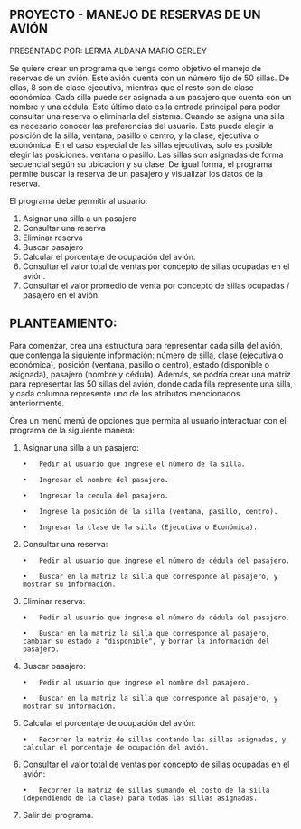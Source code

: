 ## PROYECTO - MANEJO DE RESERVAS DE UN AVIÓN

PRESENTADO POR: LERMA ALDANA MARIO GERLEY

Se quiere crear un programa que tenga como objetivo el manejo de reservas de un avión. Este avión cuenta con un número fijo de 50 sillas. De ellas, 8 son de clase ejecutiva, mientras que el resto son de clase económica. Cada silla puede ser asignada a un pasajero que cuenta con un nombre y una cédula. Este último dato es la entrada principal para poder consultar una reserva o eliminarla del sistema. Cuando se asigna una silla es necesario conocer las preferencias del usuario. Este puede elegir la posición de la silla, ventana, pasillo o centro, y la clase, ejecutiva o económica. En el caso especial de las sillas ejecutivas, solo es posible elegir las posiciones: ventana o pasillo. Las sillas son asignadas de forma secuencial según su ubicación y su clase. De igual forma, el programa permite buscar la reserva de un pasajero y visualizar los datos de la reserva.

El programa debe permitir al usuario:

1. Asignar una silla a un pasajero
2. Consultar una reserva
3. Eliminar reserva
4. Buscar pasajero
5. Calcular el porcentaje de ocupación del avión.
6. Consultar el valor total de ventas por concepto de sillas ocupadas en el avión.
7. Consultar el valor promedio de venta por concepto de sillas ocupadas / pasajero en el avión.

## PLANTEAMIENTO:
Para comenzar, crea una estructura para representar cada silla del avión, que contenga la siguiente información: número de silla, clase (ejecutiva o económica), posición (ventana, pasillo o centro), estado (disponible o asignada), pasajero (nombre y cédula). Además, se podría crear una matriz para representar las 50 sillas del avión, donde cada fila represente una silla, y cada columna represente uno de los atributos mencionados anteriormente.

Crea un menú menú de opciones que permita al usuario interactuar con el programa de la siguiente manera:

1.	Asignar una silla a un pasajero:

        •	Pedir al usuario que ingrese el número de la silla.

        •	Ingresar el nombre del pasajero.

        •	Ingresar la cedula del pasajero.

        •	Ingrese la posición de la silla (ventana, pasillo, centro).

        •	Ingresar la clase de la silla (Ejecutiva o Económica).
      

2.	Consultar una reserva:

        •	Pedir al usuario que ingrese el número de cédula del pasajero.
        
        •	Buscar en la matriz la silla que corresponde al pasajero, y mostrar su información.
        

3.	Eliminar reserva:

        •	Pedir al usuario que ingrese el número de cédula del pasajero.
        
        •	Buscar en la matriz la silla que corresponde al pasajero, cambiar su estado a "disponible", y borrar la información del pasajero.
        

4.	Buscar pasajero:

        •	Pedir al usuario que ingrese el nombre del pasajero.
        
        •	Buscar en la matriz la silla que corresponde al pasajero, y mostrar su información.
        

5.	Calcular el porcentaje de ocupación del avión:

        •	Recorrer la matriz de sillas contando las sillas asignadas, y calcular el porcentaje de ocupación del avión.
        

6.	Consultar el valor total de ventas por concepto de sillas ocupadas en el avión:

        •	Recorrer la matriz de sillas sumando el costo de la silla (dependiendo de la clase) para todas las sillas asignadas.
        

8.	Salir del programa.
